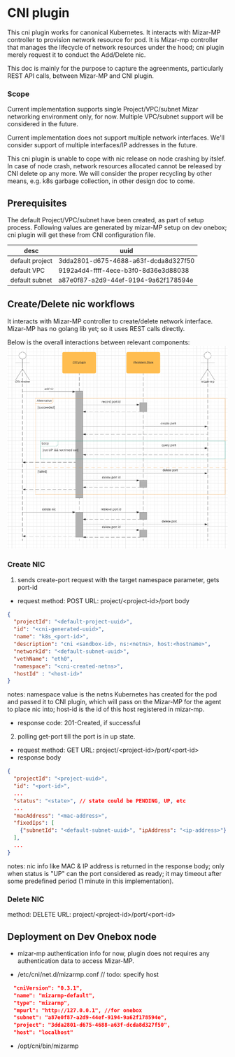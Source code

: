 # CNI plugin
This cni plugin works for canonical Kubernetes. It interacts with Mizar-MP controller to provision network resource for pod. It is Mizar-mp controller that manages the lifecycle of network resources under the hood; cni plugin merely request it to conduct the Add/Delete nic.

This doc is mainly for the purpose to capture the agreenments, particularly REST API calls, between Mizar-MP and CNI plugin.

### Scope
Current implementation supports single Project/VPC/subnet Mizar networking environment only, for now. Multiple VPC/subnet support will be considered in the future. 

Current implementation does not support multiple network interfaces. We'll consider support of multiple interfaces/IP addresses in the future.

This cni plugin is unable to cope with nic release on node crashing by itslef. In case of node crash, network resources allocated cannot be released by CNI delete op any more. We will consider the proper recycling by other means, e.g. k8s garbage collection, in other design doc to come. 


## Prerequisites
The default Project/VPC/subnet have been created, as part of setup process. Following values are generated by mizar-MP setup on dev onebox; cni plugin will get these from CNI configuration file.

| desc | uuid |
| --- | --- | 
| default project | 3dda2801-d675-4688-a63f-dcda8d327f50 |
| default VPC | 9192a4d4-ffff-4ece-b3f0-8d36e3d88038 | 
| default subnet | a87e0f87-a2d9-44ef-9194-9a62f178594e |

## Create/Delete nic workflows
It interacts with Mizar-MP controller to create/delete network interface. Mizar-MP has no golang lib yet; so it uses REST calls directly.

Below is the overall interactions between relevant components: ![Sequence Diagram](mizar-mp-cniplugin-seq.png)

### Create NIC
1. sends create-port request with the target namespace parameter, gets port-id
* request
method: POST
URL: project/\<project-id\>/port
body
```json
{
  "projectId": "<default-project-uuid>",
  "id": "<cni-generated-uuid>",
  "name": "k8s_<port-id>",
  "description": "cni <sandbox-id>, ns:<netns>, host:<hostname>",
  "networkId": "<default-subnet-uuid>",
  "vethName": "eth0",
  "namespace": "<cni-created-netns>",
  "hostId" : "<host-id>"
}
```
notes: namespace value is the netns Kubernetes has created for the pod and passed it to CNI plugin, which will pass on the Mizar-MP for the agent to place nic into; host-id is the id of this host registered in mizar-mp. 
* response
code: 201-Created, if successful

2. polling get-port till the port is in up state.
* request
method: GET
URL: project/\<project-id\>/port/\<port-id\>
* response
body
```json
{
  "projectId": "<project-uuid>",
  "id": "<port-id>",
  ...
  "status": "<state>", // state could be PENDING, UP, etc
  ...
  "macAddress": "<mac-address>",
  "fixedIps": [
    {"subnetId": "<default-subnet-uuid>", "ipAddress": "<ip-address>"}
  ],
  ... 
}
```
notes:
nic info like MAC & IP address is returned in the response body;
only when status is "UP" can the port considered as ready; it may timeout after some predefined period (1 minute in this implementation).  

### Delete NIC
method: DELETE
URL: project/\<project-id\>/port/\<port-id\>

## Deployment on Dev Onebox node
* mizar-mp authentication info
for now, plugin does not requires any authentication data to access Mizar-MP.

* /etc/cni/net.d/mizarmp.conf
// todo: specify host
```json
  "cniVersion": "0.3.1",
  "name": "mizarmp-default",
  "type": "mizarmp",
  "mpurl": "http://127.0.0.1", //for onebox
  "subnet": "a87e0f87-a2d9-44ef-9194-9a62f178594e",
  "project": "3dda2801-d675-4688-a63f-dcda8d327f50",
  "host": "localhost"
```

* /opt/cni/bin/mizarmp
